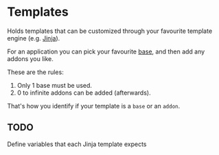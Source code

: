 # Templates

Holds templates that can be customized through your favourite template engine (e.g. [Jinja](https://palletsprojects.com/projects/jinja/)). 

For an application you can pick your favourite [base](./bases/), and then add any addons you like.

These are the rules:

1. Only 1 base must be used.
1. 0 to infinite addons can be added (afterwards).

That's how you identify if your template is a `base` or an `addon`.

## TODO

Define variables that each Jinja template expects
